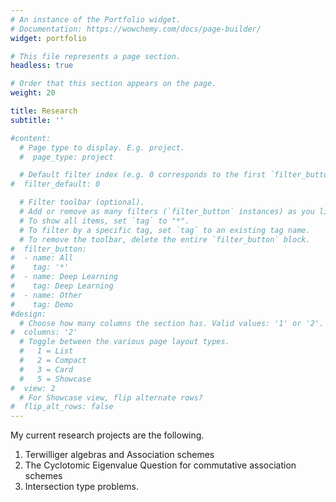 ```yaml
---
# An instance of the Portfolio widget.
# Documentation: https://wowchemy.com/docs/page-builder/
widget: portfolio

# This file represents a page section.
headless: true

# Order that this section appears on the page.
weight: 20

title: Research
subtitle: ''

#content:
  # Page type to display. E.g. project.
  #  page_type: project

  # Default filter index (e.g. 0 corresponds to the first `filter_button` instance below).
#  filter_default: 0

  # Filter toolbar (optional).
  # Add or remove as many filters (`filter_button` instances) as you like.
  # To show all items, set `tag` to "*".
  # To filter by a specific tag, set `tag` to an existing tag name.
  # To remove the toolbar, delete the entire `filter_button` block.
#  filter_button:
#  - name: All
#    tag: '*'
#  - name: Deep Learning
#    tag: Deep Learning
#  - name: Other
#    tag: Demo
#design:
  # Choose how many columns the section has. Valid values: '1' or '2'.
#  columns: '2'
  # Toggle between the various page layout types.
  #   1 = List
  #   2 = Compact
  #   3 = Card
  #   5 = Showcase
#  view: 2
  # For Showcase view, flip alternate rows?
#  flip_alt_rows: false
---
```

My current research projects are the following.
 1. Terwilliger algebras and Association schemes
 2. The Cyclotomic Eigenvalue Question for commutative association schemes
 3. Intersection type problems.

